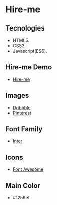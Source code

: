 # Hire-me

## Tecnologies

- HTML5.
- CSS3.
- Javascript(ES6).

## Hire-me Demo

- [Hire-me](https://walid-allaf.github.io/Hire-me/)

## Images

- [Dribbble](https://dribbble.com)
- [Pinterest](https://www.pinterest.com)

## Font Family

- [Inter](https://fonts.google.com/specimen/Inter)

## Icons

- [Font Awesome](https://fontawesome.com/search?m=free)

## Main Color

- #1259ef
